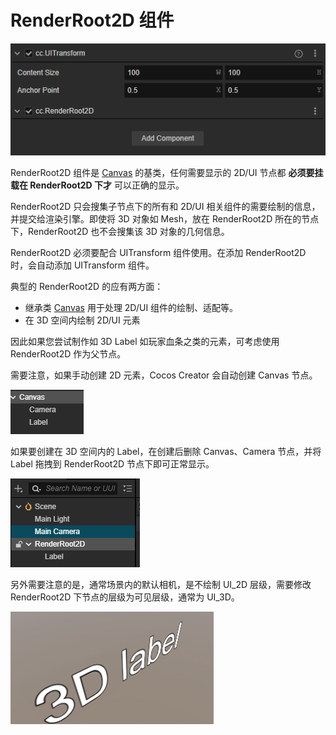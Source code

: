 # RenderRoot2D 组件

![renedertoot2d.png](renderroot2d\renedertoot2d.png)

RenderRoot2D 组件是 [Canvas](./canvas.md) 的基类，任何需要显示的 2D/UI 节点都 **必须要挂载在 RenderRoot2D 下才** 可以正确的显示。

RenderRoot2D 只会搜集子节点下的所有和 2D/UI 相关组件的需要绘制的信息，并提交给渲染引擎。即使将 3D 对象如 Mesh，放在 RenderRoot2D 所在的节点下，RenderRoot2D 也不会搜集该 3D 对象的几何信息。

RenderRoot2D 必须要配合 UITransform 组件使用。在添加 RenderRoot2D 时，会自动添加 UITransform 组件。

典型的 RenderRoot2D 的应有两方面：

- 继承类 [Canvas](./canvas.md) 用于处理 2D/UI 组件的绘制、适配等。
- 在 3D 空间内绘制 2D/UI 元素

因此如果您尝试制作如 3D Label 如玩家血条之类的元素，可考虑使用 RenderRoot2D 作为父节点。

需要注意，如果手动创建 2D 元素，Cocos Creator 会自动创建 Canvas 节点。

![canvas-label.png](./renderroot2d/canvas-label.png)

如果要创建在 3D 空间内的 Label，在创建后删除 Canvas、Camera 节点，并将 Label 拖拽到 RenderRoot2D 节点下即可正常显示。

![3dui.png](./renderroot2d/3dui.png)

另外需要注意的是，通常场景内的默认相机，是不绘制 UI_2D 层级，需要修改 RenderRoot2D 下节点的层级为可见层级，通常为 UI_3D。

![preview.png](./renderroot2d/preview.png)